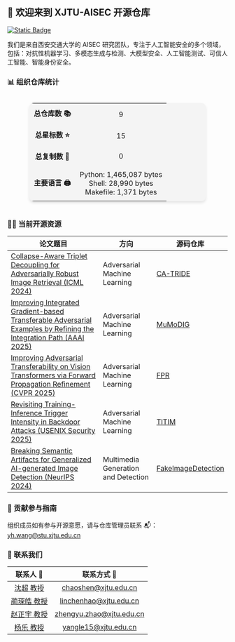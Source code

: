 ## 👋 欢迎来到 XJTU-AISEC 开源仓库

[![Static Badge](https://img.shields.io/badge/EN-English-blue)](https://github.com/aisec-xjtu-group/.github/blob/main/profile/README.md)

我们是来自西安交通大学的 AISEC 研究团队，专注于人工智能安全的多个领域，包括：对抗性机器学习、多模态生成与检测、大模型安全、人工智能测试、可信人工智能、智能身份安全。

### 📊 组织仓库统计

<!-- STATS_CARD_START -->
<div style="display: flex; justify-content: center;">
  <table style="border-collapse: collapse; width: 80%; background: #f4f4f4; border-radius: 10px; box-shadow: 0 4px 6px rgba(0,0,0,0.1); text-align: center;">
    <tr>
      <td style="padding: 10px; font-weight: bold; text-align: center;">总仓库数 📚</td>
      <td style="padding: 10px; text-align: center;">9</td>
    </tr>
    <tr>
      <td style="padding: 10px; font-weight: bold; text-align: center;">总星标数 ⭐</td>
      <td style="padding: 10px; text-align: center;">15</td>
    </tr>
    <tr>
      <td style="padding: 10px; font-weight: bold; text-align: center;">总复制数 🍴</td>
      <td style="padding: 10px; text-align: center;">0</td>
    </tr>
    <tr>
      <td style="padding: 10px; font-weight: bold; text-align: center;">主要语言 🖨</td>
      <td style="padding: 10px; text-align: center;">
        <ul style="list-style: none; padding: 0; margin: 0;">
          <li>Python: 1,465,087 bytes</li><li>Shell: 28,990 bytes</li><li>Makefile: 1,371 bytes</li>
        </ul>
      </td>
    </tr>
  </table>
</div>
<!-- STATS_CARD_END -->

### 👩‍💻 当前开源资源

| 论文题目                                                  | 方向                           | 源码仓库                                              |
| ------------------------------------------------------------ | ----------------------------------- | ------------------------------------------------------------ |
| [Collapse-Aware Triplet  Decoupling for Adversarially Robust Image Retrieval (ICML 2024)](https://arxiv.org/abs/2312.07364) | Adversarial Machine Learning        | [CA-TRIDE](https://github.com/aisec-xjtu-group/CA-TRIDE)     |
| [Improving Integrated  Gradient-based Transferable Adversarial Examples by Refining the Integration Path (AAAI 2025)](https://ojs.aaai.org/index.php/AAAI/article/view/32722) | Adversarial Machine Learning        | [MuMoDIG](https://github.com/aisec-xjtu-group/MuMoDIG)       |
| [Improving Adversarial  Transferability on Vision Transformers via Forward Propagation Refinement (CVPR 2025)](https://openaccess.thecvf.com/content/CVPR2025/html/Ren_Improving_Adversarial_Transferability_on_Vision_Transformers_via_Forward_Propagation_Refinement_CVPR_2025_paper.html) | Adversarial Machine Learning        | [FPR](https://github.com/aisec-xjtu-group/FPR)               |
| [Revisiting Training-Inference  Trigger Intensity in Backdoor Attacks (USENIX Security 2025)](https://www.usenix.org/conference/usenixsecurity25/presentation/lin-chenhao) | Adversarial Machine Learning        | [TITIM](https://github.com/aisec-xjtu-group/TITIM)           |
| [Breaking Semantic Artifacts for  Generalized AI-generated Image Detection (NeurIPS 2024)](https://proceedings.neurips.cc/paper_files/paper/2024/hash/6dddcff5b115b40c998a08fbd1cea4d7-Abstract-Conference.html) | Multimedia Generation and Detection | [FakeImageDetection](https://github.com/aisec-xjtu-group/FakeImageDetection) |

### 🌈 贡献参与指南

组织成员如有参与开源意愿，请与仓库管理员联系 📬：yh.wang@stu.xjtu.edu.cn

### 💬 联系我们

| 联系人 👤 | 联系方式 📧 |
| :---: | :---: |
| [沈超 教授](https://gr.xjtu.edu.cn/web/cshen/) | chaoshen@xjtu.edu.cn |
| [蔺琛皓 教授](https://gr.xjtu.edu.cn/web/linchenhao) | linchenhao@xjtu.edu.cn |
| [赵正宇 教授](https://zhengyuzhao.github.io/) | zhengyu.zhao@xjtu.edu.cn |
| [杨乐 教授](https://www.yangle.cc/) | yangle15@xjtu.edu.cn |
